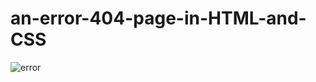 # an-error-404-page-in-HTML-and-CSS

![error](https://cedricdebroux.github.io/an-error-404-page-in-HTML-and-CSS/)
